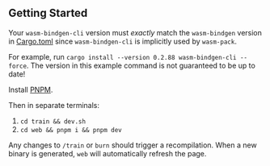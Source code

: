 ## Getting Started

Your `wasm-bindgen-cli` version must *exactly* match the `wasm-bindgen` version in [Cargo.toml](../../Cargo.toml) since `wasm-bindgen-cli` is implicitly used by `wasm-pack`.

For example, run `cargo install --version 0.2.88 wasm-bindgen-cli --force`. The version in this example command is not guaranteed to be up to date!

Install [PNPM](https://pnpm.io/).

Then in separate terminals:

1. `cd train && dev.sh`
2. `cd web && pnpm i && pnpm dev`

Any changes to `/train` or `burn` should trigger a recompilation. When a new binary is generated, `web` will automatically refresh the page.
